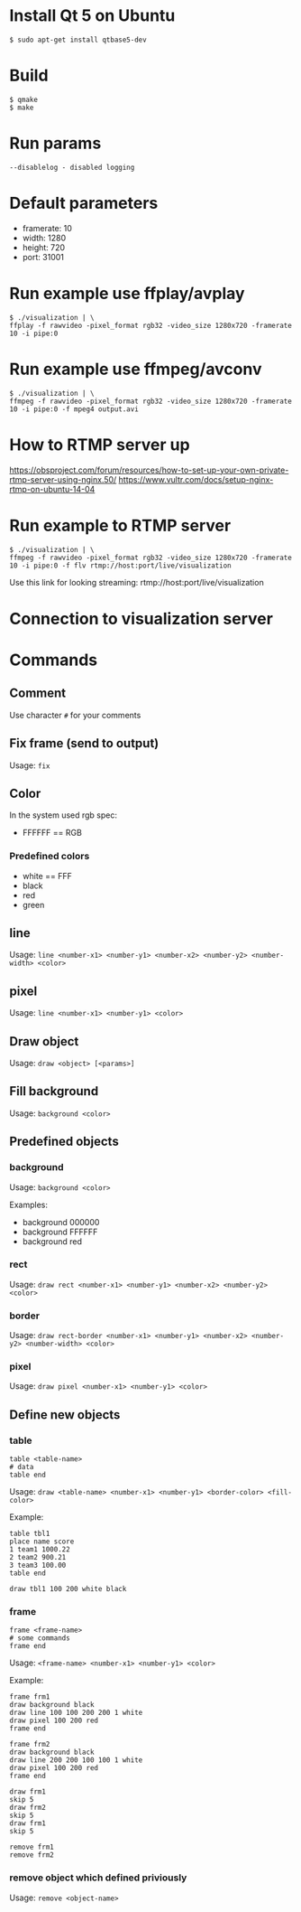 # Install Qt 5 on Ubuntu
	$ sudo apt-get install qtbase5-dev

# Build
	$ qmake
	$ make

# Run params

	--disablelog - disabled logging

# Default parameters

* framerate: 10
* width: 1280
* height: 720
* port: 31001

# Run example use ffplay/avplay

	$ ./visualization | \
	ffplay -f rawvideo -pixel_format rgb32 -video_size 1280x720 -framerate 10 -i pipe:0

# Run example use ffmpeg/avconv

	$ ./visualization | \
	ffmpeg -f rawvideo -pixel_format rgb32 -video_size 1280x720 -framerate 10 -i pipe:0 -f mpeg4 output.avi

# How to RTMP server up

https://obsproject.com/forum/resources/how-to-set-up-your-own-private-rtmp-server-using-nginx.50/
https://www.vultr.com/docs/setup-nginx-rtmp-on-ubuntu-14-04

# Run example to RTMP server

	$ ./visualization | \
	ffmpeg -f rawvideo -pixel_format rgb32 -video_size 1280x720 -framerate 10 -i pipe:0 -f flv rtmp://host:port/live/visualization
	
Use this link for looking streaming: rtmp://host:port/live/visualization

# Connection to visualization server




# Commands

## Comment

Use character ```#``` for your comments

## Fix frame (send to output)

Usage: ```fix```

## Color

In the system used rgb spec:
* FFFFFF == RGB

### Predefined colors
	
* white == FFF
* black
* red
* green

## line

Usage: ```line <number-x1> <number-y1> <number-x2> <number-y2> <number-width> <color>```

## pixel

Usage: ```line <number-x1> <number-y1> <color>```

## Draw object

Usage: ```draw <object> [<params>]```

## Fill background

Usage: ```background <color>```

## Predefined objects

### background
Usage: ```background <color>```

Examples:
* background 000000
* background FFFFFF
* background red


### rect

Usage: ```draw rect <number-x1> <number-y1> <number-x2> <number-y2> <color>```

### border

Usage: ```draw rect-border <number-x1> <number-y1> <number-x2> <number-y2> <number-width> <color>```

### pixel

Usage: ```draw pixel <number-x1> <number-y1> <color>```

## Define new objects
### table

	table <table-name>
	# data
	table end

Usage: ```draw <table-name> <number-x1> <number-y1> <border-color> <fill-color>```

Example:
	
	table tbl1
	place name score
	1 team1 1000.22
	2 team2 900.21
	3 team3 100.00
	table end
	
	draw tbl1 100 200 white black

### frame

	frame <frame-name>
	# some commands
	frame end

Usage: ```<frame-name> <number-x1> <number-y1> <color>```

Example:

	frame frm1
	draw background black
	draw line 100 100 200 200 1 white
	draw pixel 100 200 red
	frame end
	
	frame frm2
	draw background black
	draw line 200 200 100 100 1 white
	draw pixel 100 200 red
	frame end
	
	draw frm1
	skip 5
	draw frm2
	skip 5
	draw frm1
	skip 5
	
	remove frm1
	remove frm2

### remove object which defined priviously

Usage: ```remove <object-name>```
